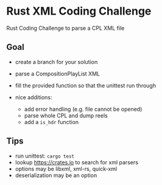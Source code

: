 # Rust XML Coding Challenge

Rust Coding Challenge to parse a CPL XML file

## Goal

- create a branch for your solution
- parse a CompositionPlayList XML
- fill the provided function so that the unittest run through

- nice additions:
  - add error handling (e.g. file cannot be opened)
  - parse whole CPL and dump reels
  - add a `is_hdr` function

## Tips

- run unittest: `cargo test`
- lookup <https://crates.io> to search for xml parsers
- options may be libxml, xml-rs, quick-xml
- deserialization may be an option
